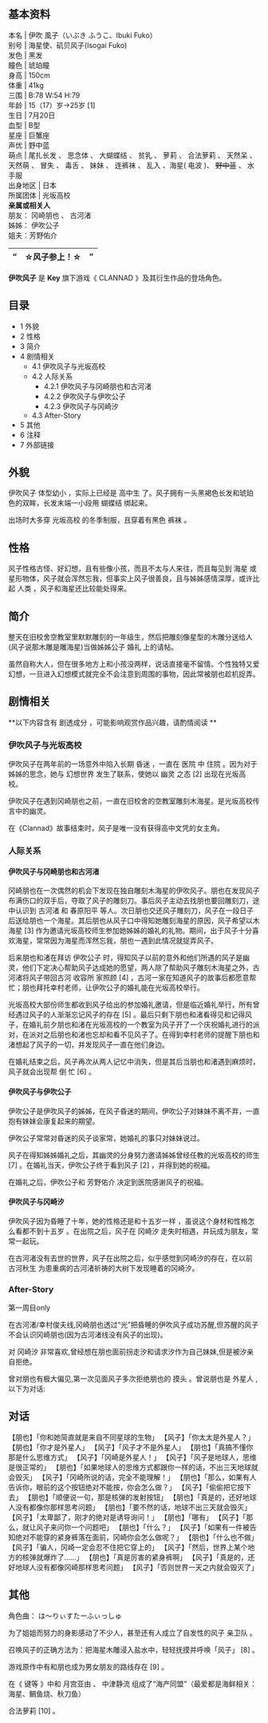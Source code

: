 **基本资料**  
---  
本名  |  伊吹 風子（いぶき ふうこ、Ibuki Fuko）   
别号  |  海星使、矶贝风子(Isogai Fuko)   
发色  |  黑发   
瞳色  |  琥珀瞳   
身高  |  150cm   
体重  |  41kg   
三围  |  B:78 W:54 H:79   
年龄  |  15（17）岁→25岁  [1]   
生日  |  7月20日   
血型  |  B型   
星座  |  巨蟹座   
声优  |  野中蓝   
萌点  |  尾扎长发  、  思念体  、  大蝴蝶结  、  贫乳  、  萝莉  、  合法萝莉  、  天然呆  、  天然萌  、  冒失  、  毒舌  、  妹妹  、  连裤袜  、  乱入  、海星(  电波  )、 ~~野中蓝~~ 、  水手服   
出身地区  |  日本   
所属团体  |  光坂高校   
**亲属或相关人**  
朋友：  冈崎朋也  、  古河渚  
姊姊：  伊吹公子  
姐夫：芳野佑介  
  
“  |  **☆风子参上！☆** |  ”   
---|---|---  
  
**伊吹风子** 是 **Key** 旗下游戏《  CLANNAD  》及其衍生作品的登场角色。

##  目录

  * 1  外貌 
  * 2  性格 
  * 3  简介 
  * 4  剧情相关 
    * 4.1  伊吹风子与光坂高校 
    * 4.2  人际关系 
      * 4.2.1  伊吹风子与冈崎朋也和古河渚 
      * 4.2.2  伊吹风子与伊吹公子 
      * 4.2.3  伊吹风子与冈崎汐 
    * 4.3  After-Story 
  * 5  其他 
  * 6  注释 
  * 7  外部链接 

##  外貌

伊吹风子  体型幼小  ，实际上已经是  高中生  了。风子拥有一头黑褐色长发和琥珀色的双眸，长发末端一小段用  蝴蝶结  绑起来。

出场时大多穿  光坂高校  的冬季制服，且穿着有黑色  裤袜  。

##  性格

风子性格古怪、好幻想，且有些像小孩，而且不太与人来往，而且每见到  海星  或星形物体，风子就会浑然忘我，但事实上风子很善良，且与姊姊感情深厚，或许比起
人类  ，风子和海星还比较能处得来。

##  简介

整天在旧校舍空教室里默默雕刻的一年级生，然后把雕刻像星型的木雕分送给人(风子说那木雕是雕海星)当做姊姊公子  婚礼  上的请帖。

虽然自称大人，但在很多地方上和小孩没两样，说话直接毫不留情。个性独特又爱幻想，一旦进入幻想模式就完全不会注意到周围的事物，因此常被朋也趁机捉弄。

##  剧情相关

**以下内容含有 剧透成分  ，可能影响观赏作品兴趣，请酌情阅读 **

###  伊吹风子与光坂高校

伊吹风子在两年前的一场意外中陷入长期  昏迷  ，一直在  医院  中  住院  。因为对于姊姊的思念，她与  幻想世界  发生了联系，使她以  幽灵
之态  [2]  出现在光坂高校。

伊吹风子在遇到冈崎朋也之前，一直在旧校舍的空教室雕刻木海星。是光坂高校传言中的幽灵。

在《Clannad》故事结束时，风子是唯一没有获得高中文凭的女主角。

###  人际关系

####  伊吹风子与冈崎朋也和古河渚

冈崎朋也在一次偶然的机会下发现在独自雕刻木海星的伊吹风子。朋也在发现风子布满伤口的双手后，夺取了风子的雕刻刀。事后风子主动去找朋也要回雕刻刀，途中认识到
古河渚  和  春原阳平  等人。次日朋也交还风子雕刻刀，风子在一段日子后送给朋也一个海星。其后朋也从风子口中得知她雕刻海星的原因，风子希望以木海星
[3]  作为邀请光坂高校师生参加她姊姊的婚礼的礼物。期间，出于风子十分喜欢海星，常常因为海星而浑然忘我，朋也一遇到此情况就捉弄风子。

后来朋也和渚在拜访  伊吹公子
时，得知风子以前的意外和他们所遇的风子是幽灵，他们下定决心帮助风子达成她的愿望，两人除了帮助风子雕刻木海星之外，古河渚将风子带回古河  收容所  家照顾
[4]  ，古河一家在知道风子的故事后都愿意帮忙；朋也拜托幸村老师，让伊吹公子的婚礼能在光坂高校举行。

光坂高校大部份师生都收到风子给出的参加婚礼邀请，但是临近婚礼举行，所有曾经遇过风子的人渐渐忘记风子的存在  [5]
。最后只剩下朋也和渚看得见和记得风子，在婚礼前夕朋也和渚在光坂高校的一个教室为风子开了一个庆祝婚礼进行的派对，在派对之后朋也和渚也忘却和看不见风子了。在得到幸村老师的提醒下朋也和渚想起了风子的一切，并发现风子一直在他们身边。

在婚礼结束之后，风子再次从两人记忆中消失，但是其后当朋也和渚遇到麻烦时，风子就会出现帮  倒  忙  [6]  。

####  伊吹风子与伊吹公子

伊吹公子是伊吹风子的姊姊，在风子昏迷的期间，伊吹公子对妹妹不离不弃，一直抱有妹妹会康复起来的期望。

伊吹公子常常对昏迷的风子谈家常，她婚礼的事只对妹妹说过。

风子在得知姊姊婚礼之后，其幽灵的分身努力邀请姊姊曾经任教的光坂高校的师生  [7]  。在婚礼当天，伊吹公子终于看到风子  [2]  ，并得到她的祝福。

在婚礼之后，伊吹公子和  芳野佑介  决定到医院感谢风子的祝福。

####  伊吹风子与冈崎汐

伊吹风子因为昏睡了十年，她的性格还是和十五岁一样  ，虽说这个身材和性格怎么看都不到十五岁  。在出院之后，风子在  冈崎汐
走失时相遇，并玩成为朋友，常常一起玩。

在古河渚没有去世的世界，风子在出院之后，似乎感觉到冈崎汐的存在，在以前  古河秋生  为患重病的古河渚祈祷的大树下发现睡着的冈崎汐。

###  After-Story

第一周目only

在古河渚/幸村俊夫线,冈崎朋也透过“光”把昏睡的伊吹风子成功苏醒,但苏醒的风子不会认识冈崎朋也(因为古河渚线没有风子的出现)。

对  冈崎汐  非常喜欢,曾经想在朋也面前拐走汐和请求汐作为自己妹妹,但是被汐亲自拒绝。

曾对朋也有极大偏见,第一次见面风子多次拒绝朋也的  摸头  。曾说朋也是  外星人  ,以下为对话:

对话  
---  
【朋也】「你和她简直就是来自不同星球的生物」  【风子】「你太太是外星人？」  【朋也】「你才是外星人」  【风子】「风子才不是外星人」
【朋也】「真搞不懂你那是什么思维方式」  【风子】「冈崎是外星人！」  【风子】「风子是地球人，思维是很正常的」
【朋也】「如果地球人的思维方式都跟你一样的话，不出三天地球就会毁灭」  【风子】「冈崎所说的话，完全不能理解！」
【朋也】「那么，如果有人告诉你，眼前的这个按钮绝对不能按，你会怎么做？」  【风子】「偷偷把它按下去」  【朋也】「顺便说一句，那是核弹的发射按钮」
【朋也】「真是的，还好地球人没有都像你那样思考问题」  【朋也】「要不然的话，地球不出三天就会毁灭」  【风子】「太卑鄙了，刚才的绝对是诱导询问！」
【朋也】「哪有」  【风子】「那么，就让风子来问你一个问题吧」  【朋也】「什么？」
【风子】「如果有一件被告知绝对不能穿的紧身裤落在面前，冈崎你会怎么做呢？」  【朋也】「什么也不做」  【风子】「骗人，冈崎一定会忍不住把它穿上的」
【风子】「然后，世界上某个地方的核弹就爆炸了……」  【朋也】「真是厉害的紧身裤啊」  【风子】「真是的，还好地球人没有都像冈崎那样思考问题」
【风子】「否则世界一天之内就会毁灭了」  
  
##  其他

角色曲：  は～りぃすたーふぃっしゅ

为了姐姐而努力的身影感动了不少人，甚至还有人成立了自发性的风子  亲卫队  。

召唤风子的正确方法为：把海星木雕浸入盐水中，轻轻抚摸并呼唤「风子」  [8]  。

游戏原作中有和朋也成为男女朋友的路线存在  [9]  。

在《  键等  》中和  月宫亚由  、  中津静流  组成了“海产同盟”（最爱都是海鲜相关：海星、鲷鱼烧、秋刀鱼）

合法萝莉  [10]  。